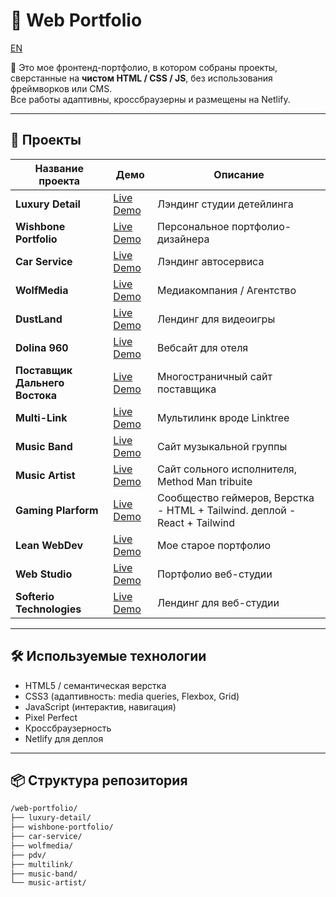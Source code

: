# 🎨 Web Portfolio

[EN](README.md)

🧩 Это мое фронтенд-портфолио, в котором собраны проекты, сверстанные на **чистом HTML / CSS / JS**, без использования фреймворков или CMS.  
Все работы адаптивны, кроссбраузерны и размещены на Netlify.

---

## 🚀 Проекты

| Название проекта               | Демо                                                | Описание                                                                  |
| ------------------------------ | --------------------------------------------------- | ------------------------------------------------------------------------- |
| **Luxury Detail**              | [Live Demo](https://luxurydetail.netlify.app)       | Лэндинг студии детейлинга                                                 |
| **Wishbone Portfolio**         | [Live Demo](https://wishboneportfolio.netlify.app)  | Персональное портфолио-дизайнера                                          |
| **Car Service**                | [Live Demo](https://carservice-landing.netlify.app) | Лэндинг автосервиса                                                       |
| **WolfMedia**                  | [Live Demo](https://w0lfmedia.netlify.app/)         | Медиакомпания / Агентство                                                 |
| **DustLand**                   | [Live Demo](https://dustland.netlify.app/)          | Лендинг для видеоигры                                                     |
| **Dolina 960**                 | [Live Demo](https://dolinahotel-web.netlify.app/)   | Вебсайт для отеля                                                         |
| **Поставщик Дальнего Востока** | [Live Demo](https://pdv-page.netlify.app)           | Многостраничный сайт поставщика                                           |
| **Multi-Link**                 | [Live Demo](https://mltilink.netlify.app/)          | Мультилинк вроде Linktree                                                 |
| **Music Band**                 | [Live Demo](https://musicbandweb.netlify.app/)      | Сайт музыкальной группы                                                   |
| **Music Artist**               | [Live Demo](https://musicartist-web.netlify.app/)   | Сайт сольного исполнителя, Method Man tribuite                            |
| **Gaming Plarform**            | [Live Demo](https://gameplatforn.netlify.app/)      | Сообщество геймеров, Верстка - HTML + Tailwind. деплой - React + Tailwind |
| **Lean WebDev**                | [Live Demo](https://leanwebdev.netlify.app/)        | Мое старое портфолио                                                      |
| **Web Studio**                 | [Live Demo](https://webstudio451.netlify.app)       | Портфолио веб-студии                                                      |
| **Softerio Technologies**      | [Live Demo](https://softeriotech.netlify.app)       | Лендинг для веб-студии                                                    |

---

## 🛠️ Используемые технологии

- HTML5 / семантическая верстка
- CSS3 (адаптивность: media queries, Flexbox, Grid)
- JavaScript (интерактив, навигация)
- Pixel Perfect
- Кроссбраузерность
- Netlify для деплоя

---

## 📦 Структура репозитория

```bash
/web-portfolio/
├── luxury-detail/
├── wishbone-portfolio/
├── car-service/
├── wolfmedia/
├── pdv/
├── multilink/
├── music-band/
└── music-artist/
```
